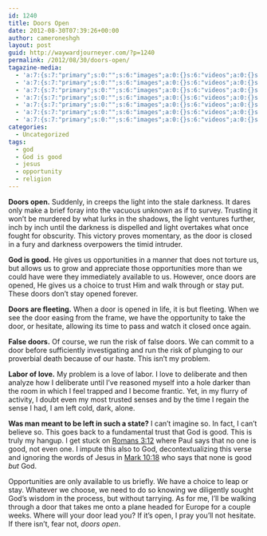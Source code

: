 ```yaml
---
id: 1240
title: Doors Open
date: 2012-08-30T07:39:26+00:00
author: cameroneshgh
layout: post
guid: http://waywardjourneyer.com/?p=1240
permalink: /2012/08/30/doors-open/
tagazine-media:
  - 'a:7:{s:7:"primary";s:0:"";s:6:"images";a:0:{}s:6:"videos";a:0:{}s:11:"image_count";i:0;s:6:"author";s:8:"19879429";s:7:"blog_id";s:8:"19280981";s:9:"mod_stamp";s:19:"2012-08-30 11:44:04";}'
  - 'a:7:{s:7:"primary";s:0:"";s:6:"images";a:0:{}s:6:"videos";a:0:{}s:11:"image_count";i:0;s:6:"author";s:8:"19879429";s:7:"blog_id";s:8:"19280981";s:9:"mod_stamp";s:19:"2012-08-30 11:44:04";}'
  - 'a:7:{s:7:"primary";s:0:"";s:6:"images";a:0:{}s:6:"videos";a:0:{}s:11:"image_count";i:0;s:6:"author";s:8:"19879429";s:7:"blog_id";s:8:"19280981";s:9:"mod_stamp";s:19:"2012-08-30 11:44:04";}'
  - 'a:7:{s:7:"primary";s:0:"";s:6:"images";a:0:{}s:6:"videos";a:0:{}s:11:"image_count";i:0;s:6:"author";s:8:"19879429";s:7:"blog_id";s:8:"19280981";s:9:"mod_stamp";s:19:"2012-08-30 11:44:04";}'
  - 'a:7:{s:7:"primary";s:0:"";s:6:"images";a:0:{}s:6:"videos";a:0:{}s:11:"image_count";i:0;s:6:"author";s:8:"19879429";s:7:"blog_id";s:8:"19280981";s:9:"mod_stamp";s:19:"2012-08-30 11:44:04";}'
  - 'a:7:{s:7:"primary";s:0:"";s:6:"images";a:0:{}s:6:"videos";a:0:{}s:11:"image_count";i:0;s:6:"author";s:8:"19879429";s:7:"blog_id";s:8:"19280981";s:9:"mod_stamp";s:19:"2012-08-30 11:44:04";}'
  - 'a:7:{s:7:"primary";s:0:"";s:6:"images";a:0:{}s:6:"videos";a:0:{}s:11:"image_count";i:0;s:6:"author";s:8:"19879429";s:7:"blog_id";s:8:"19280981";s:9:"mod_stamp";s:19:"2012-08-30 11:44:04";}'
categories:
  - Uncategorized
tags:
  - god
  - God is good
  - jesus
  - opportunity
  - religion
---
```

**Doors open.** Suddenly, in creeps the light into the stale darkness. It dares only make a brief foray into the vacuous unknown as if to survey. Trusting it won’t be murdered by what lurks in the shadows, the light ventures further, inch by inch until the darkness is dispelled and light overtakes what once fought for obscurity. This victory proves momentary, as the door is closed in a fury and darkness overpowers the timid intruder.

**God is good.** He gives us opportunities in a manner that does not torture us, but allows us to grow and appreciate those opportunities more than we could have were they immediately available to us. However, once doors are opened, He gives us a choice to trust Him and walk through or stay put. These doors don&#8217;t stay opened forever.

**Doors are fleeting.** When a door is opened in life, it is but fleeting. When we see the door easing from the frame, we have the opportunity to take the door, or hesitate, allowing its time to pass and watch it closed once again.

**False doors.** Of course, we run the risk of false doors. We can commit to a door before sufficiently investigating and run the risk of plunging to our proverbial death because of our haste. This isn’t my problem.

**Labor of love.** My problem is a love of labor. I love to deliberate and then analyze how I deliberate until I’ve reasoned myself into a hole darker than the room in which I feel trapped and I become frantic. Yet, in my flurry of activity, I doubt even my most trusted senses and by the time I regain the sense I had, I am left cold, dark, alone.

**Was man meant to be left in such a state?** I can&#8217;t imagine so. In fact, I can&#8217;t believe so. This goes back to a fundamental trust that God is good. This is truly my hangup. I get stuck on [Romans 3:12](http://www.biblegateway.com/passage/?search=romans%203:12&version=ESV) where Paul says that no one is good, not even one. I impute this also to God, decontextualizing this verse and ignoring the words of Jesus in [Mark 10:18](http://www.biblegateway.com/passage/?search=Mark+10:18&version=ESV) who says that none is good _but_ God.

Opportunities are only available to us briefly. We have a choice to leap or stay. Whatever we choose, we need to do so knowing we diligently sought God&#8217;s wisdom in the process, but without tarrying. As for me, I&#8217;ll be walking through a door that takes me onto a plane headed for Europe for a couple weeks. Where will your door lead you? If it&#8217;s open, I pray you&#8217;ll not hesitate. If there isn&#8217;t, fear not, _doors open_.